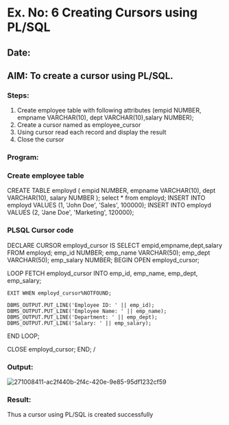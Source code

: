 # Ex. No: 6 Creating Cursors using PL/SQL
## Date:
## AIM: To create a cursor using PL/SQL.

### Steps:
1. Create employee table with following attributes (empid NUMBER, empname VARCHAR(10), dept VARCHAR(10),salary NUMBER);
2. Create a cursor named as employee_cursor
3. Using cursor read each record and display the result
4. Close the cursor

### Program:
### Create employee table
CREATE TABLE employd (
  empid NUMBER,
  empname VARCHAR(10),
  dept VARCHAR(10),
  salary NUMBER
);
select * from employd;
INSERT INTO employd VALUES (1, 'John Doe', 'Sales', 100000);
INSERT INTO employd VALUES (2, 'Jane Doe', 'Marketing', 120000);

### PLSQL Cursor code
DECLARE
   CURSOR employd_cursor IS
   SELECT empid,empname,dept,salary
   FROM employd;
   emp_id NUMBER;
   emp_name VARCHAR(50);
   emp_dept VARCHAR(50);
   emp_salary NUMBER;
BEGIN
  OPEN employd_cursor;

  LOOP
    FETCH employd_cursor INTO emp_id, emp_name, emp_dept, emp_salary;

    EXIT WHEN employd_cursor%NOTFOUND;

    DBMS_OUTPUT.PUT_LINE('Employee ID: ' || emp_id);
    DBMS_OUTPUT.PUT_LINE('Employee Name: ' || emp_name);
    DBMS_OUTPUT.PUT_LINE('Department: ' || emp_dept);
    DBMS_OUTPUT.PUT_LINE('Salary: ' || emp_salary);
  END LOOP;


  CLOSE employd_cursor;
END;
/
### Output:
![271008411-ac2f440b-2f4c-420e-9e85-95df1232cf59](https://github.com/ThivakarR/Ex-no-6-Creating-Cursors-using-PL-SQL/assets/118707074/379d5d29-dd8e-4de5-960d-5d1c95ebb0e0)

### Result:
Thus a cursor using PL/SQL is created successfully
